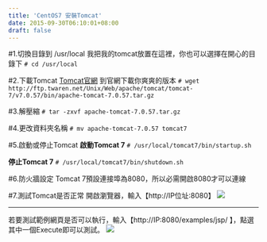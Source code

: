 ```yaml
---
title: 'CentOS7 安裝Tomcat'
date: 2015-09-30T06:10:01+08:00
draft: false
---
```

#1.切換目錄到 /usr/local
我把我的tomcat放置在這裡，你也可以選擇在開心的目錄下
`# cd /usr/local`

#2.下載Tomcat
<a href="http://tomcat.apache.org" target="_blank">Tomcat官網</a>
到官網下載你爽爽的版本
`# wget http://ftp.twaren.net/Unix/Web/apache/tomcat/tomcat-7/v7.0.57/bin/apache-tomcat-7.0.57.tar.gz`

#3.解壓縮
`# tar -zxvf apache-tomcat-7.0.57.tar.gz`

#4.更改資料夾名稱
`# mv apache-tomcat-7.0.57 tomcat7`

#5.啟動或停止Tomcat
**啟動Tomcat 7**
`# /usr/local/tomcat7/bin/startup.sh`

**停止Tomcat 7**
`# /usr/local/tomcat7/bin/shutdown.sh`

#6.防火牆設定
Tomcat 7預設連接埠為8080，所以必需開啟8080才可以連線

#7.測試Tomcat是否正常
開啟瀏覽器，輸入【http://IP位址:8080】
<img src="//imagehosting.rickyfun.net/201509/A06-01.png">

***

若要測試範例網頁是否可以執行，輸入【http://IP:8080/examples/jsp/ 】，點選其中一個Execute即可以測試。
<img src="//imagehosting.rickyfun.net/201509/A06-02.png">
